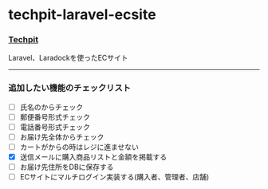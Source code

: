 # techpit-laravel-ecsite
### [Techpit](https://www.techpit.jp/)
Laravel、Laradockを使ったECサイト

- - -
### 追加したい機能のチェックリスト

- [ ] 氏名のからチェック
- [ ] 郵便番号形式チェック
- [ ] 電話番号形式チェック
- [ ] お届け先全体からチェック
- [ ] カートがからの時はレジに進ませない
- [x] 送信メールに購入商品リストと金額を掲載する
- [ ] お届け先住所をDBに保存する
- [ ] ECサイトにマルチログイン実装する(購入者、管理者、店舗)
